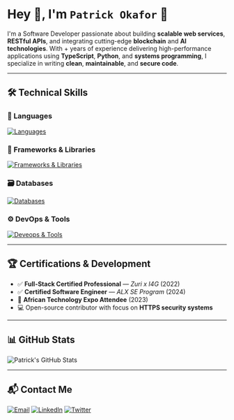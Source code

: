 # Hey 👋, I'm **`Patrick Okafor`** 👾

I'm a Software Developer passionate about building **scalable web services**, **RESTful APIs**, and integrating cutting-edge **blockchain** and **AI technologies**. With + years of experience delivering high-performance applications using **TypeScript**, **Python**, and **systems programming**, I specialize in writing **clean**, **maintainable**, and **secure code**.

---

## 🛠️ Technical Skills

### 💬 Languages
[![Languages](https://skillicons.dev/icons?i=js,ts,rust,python,c,bash)](https://skillicons.dev)

### 🧰 Frameworks & Libraries  
[![Frameworks & Libraries](https://skillicons.dev/icons?i=express,flask,django,react,jquery,react,next)](https://skillicons.dev)

### 🗃️ Databases  
[![Databases](https://skillicons.dev/icons?i=express,mongodb,mysql,postgres,redis)](https://skillicons.dev)

### ⚙️ DevOps & Tools  
[![Deveops & Tools](https://skillicons.dev/icons?i=docker,nginx,vscode,linux,windows,git)](https://skillicons.dev)

---

## 🏆 Certifications & Development

- ✅ **Full-Stack Certified Professional** — *Zuri x I4G* (2022)  
- ✅ **Certified Software Engineer** — *ALX SE Program* (2024)  
- 🎤 **African Technology Expo Attendee** (2023)  
- 💻 Open-source contributor with focus on **HTTPS security systems**

---

## 📊 GitHub Stats

<div align="left">

![Patrick's GitHub Stats](https://github-readme-stats.vercel.app/api?username=patoski-patoski&show_icons=true&theme=radical)

<!-- Optional: Uncomment to show top languages -->
<!-- ![Top Languages](https://github-readme-stats.vercel.app/api/top-langs/?username=patoski-patoski&layout=compact&theme=radical) -->

</div>

---

## 📬 Contact Me

[![Email](https://skillicons.dev/icons?i=gmail)](mailto:codesbypatrick@gmail.com)
[![LinkedIn](https://skillicons.dev/icons?i=linkedin)](https://www.linkedin.com/in/patrick-okafor-c)
[![Twitter](https://skillicons.dev/icons?i=twitter)](https://twitter.com/codesbypatrick)
